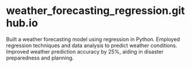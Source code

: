 # weather_forecasting_regression.github.io
Built a weather forecasting model using regression in Python. Employed regression techniques and data analysis to predict weather conditions. Improved weather prediction accuracy by 25%, aiding in disaster preparedness and planning. 
